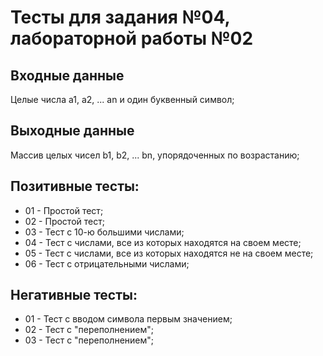 # Тесты для задания №04, лабораторной работы №02

## Входные данные
Целые числа a1, a2, ... an и один буквенный символ;

## Выходные данные
Массив целых чисел b1, b2, ... bn, упорядоченных по возрастанию;

## Позитивные тесты:
- 01 - Простой тест;
- 02 - Простой тест;
- 03 - Тест с 10-ю большими числами;
- 04 - Тест с числами, все из которых находятся на своем месте;
- 05 - Тест с числами, все из которых находятся не на своем месте; 
- 06 - Тест с отрицательными числами;

## Негативные тесты:
- 01 - Тест с вводом символа первым значением;
- 02 - Тест с "переполнением";
- 03 - Тест с "переполнением";

